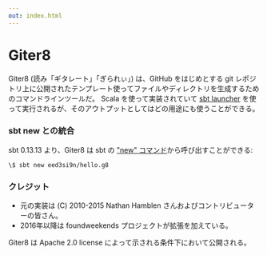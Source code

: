 ```yaml
---
out: index.html
---
```


Giter8
======

Giter8 (読み「ギタレート」「ぎられぃ」) は、GitHub をはじめとする git レポジトリ上に公開されたテンプレート使ってファイルやディレクトリを生成するためのコマンドラインツールだ。
Scala を使って実装されていて [sbt launcher][launcher] を使って実行されるが、そのアウトプットとしてはどの用途にも使うことができる。

### sbt new との統合

sbt 0.13.13 より、Giter8 は sbt の ["new" コマンド][new]から呼び出すことができる:

```
\$ sbt new eed3si9n/hello.g8
```

### クレジット

- 元の実装は (C) 2010-2015 Nathan Hamblen さんおよびコントリビューターの皆さん。
- 2016年以降は foundweekends プロジェクトが拡張を加えている。

Giter8 は Apache 2.0 license によって示される条件下において公開される。

[launcher]: https://www.scala-sbt.org/1.x/docs/Setup.html
[new]: https://www.scala-sbt.org/1.x/docs/sbt-new-and-Templates.html
